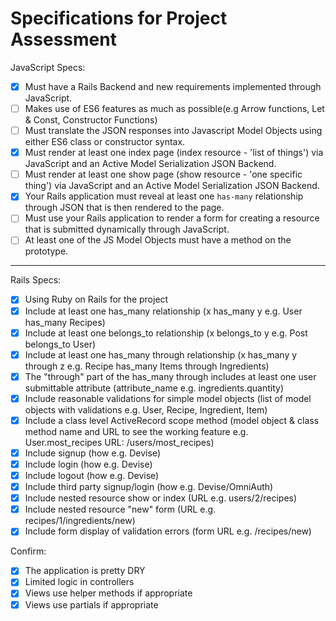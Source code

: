 # Specifications for Project Assessment

JavaScript Specs:

- [x] Must have a Rails Backend and new requirements implemented through JavaScript.
- [ ] Makes use of ES6 features as much as possible(e.g Arrow functions, Let & Const, Constructor Functions)
- [ ] Must translate the JSON responses into Javascript Model Objects using either ES6 class or constructor syntax. 
- [x] Must render at least one index page (index resource - 'list of things') via JavaScript and an Active Model Serialization JSON Backend.
- [ ] Must render at least one show page (show resource - 'one specific thing') via JavaScript and an Active Model Serialization JSON Backend.
- [x] Your Rails application must reveal at least one `has-many` relationship through JSON that is then rendered to the page.
- [ ] Must use your Rails application to render a form for creating a resource that is submitted dynamically through JavaScript.
- [ ] At least one of the JS Model Objects must have a method on the prototype.

*****************************************************************************

Rails Specs:

- [x] Using Ruby on Rails for the project
- [x] Include at least one has_many relationship (x has_many y e.g. User has_many Recipes) 
- [x] Include at least one belongs_to relationship (x belongs_to y e.g. Post belongs_to User)
- [x] Include at least one has_many through relationship (x has_many y through z e.g. Recipe has_many Items through Ingredients)
- [x] The "through" part of the has_many through includes at least one user submittable attribute (attribute_name e.g. ingredients.quantity)
- [x] Include reasonable validations for simple model objects (list of model objects with validations e.g. User, Recipe, Ingredient, Item)
- [x] Include a class level ActiveRecord scope method (model object & class method name and URL to see the working feature e.g. User.most_recipes URL: /users/most_recipes)
- [x] Include signup (how e.g. Devise)
- [x] Include login (how e.g. Devise)
- [x] Include logout (how e.g. Devise)
- [x] Include third party signup/login (how e.g. Devise/OmniAuth)
- [x] Include nested resource show or index (URL e.g. users/2/recipes)
- [x] Include nested resource "new" form (URL e.g. recipes/1/ingredients/new)
- [x] Include form display of validation errors (form URL e.g. /recipes/new)

Confirm:
- [x] The application is pretty DRY
- [x] Limited logic in controllers
- [x] Views use helper methods if appropriate
- [x] Views use partials if appropriate